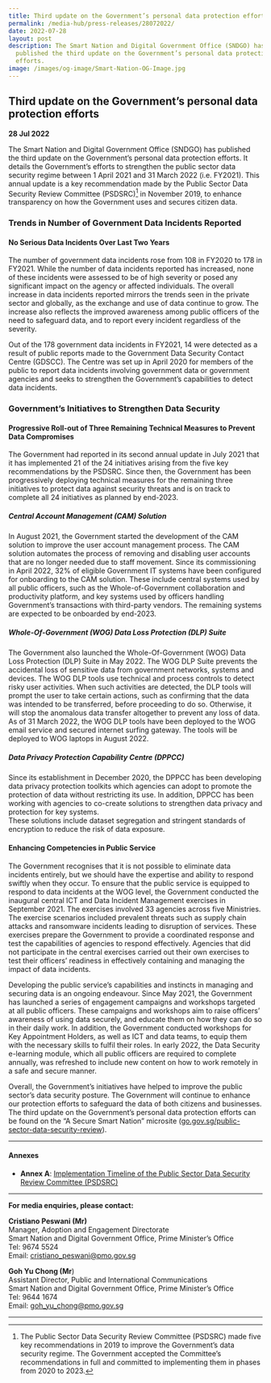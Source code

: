 ```yaml
---
title: Third update on the Government’s personal data protection efforts
permalink: /media-hub/press-releases/28072022/
date: 2022-07-28
layout: post
description: The Smart Nation and Digital Government Office (SNDGO) has
  published the third update on the Government’s personal data protection
  efforts.
image: /images/og-image/Smart-Nation-OG-Image.jpg
---
```

## Third update on the Government’s personal data protection efforts

**28 Jul 2022**

The Smart Nation and Digital Government Office (SNDGO) has published the third update on the Government’s personal data protection efforts. It details the Government’s efforts to strengthen the public sector data security regime between 1 April 2021 and 31 March 2022 (i.e. FY2021). This annual update is a key recommendation made by the Public Sector Data Security Review Committee (PSDSRC)[^1] in November 2019, to enhance transparency on how the Government uses and secures citizen data.

### Trends in Number of Government Data Incidents Reported

#### No Serious Data Incidents Over Last Two Years

The number of government data incidents rose from 108 in FY2020 to 178 in FY2021. While the number of data incidents reported has increased, none of these incidents were assessed to be of high severity or posed any significant impact on the agency or affected individuals. The overall increase in data incidents reported mirrors the trends seen in the private sector and globally, as the exchange and use of data continue to grow. The increase also reflects the improved awareness among public officers of the need to safeguard data, and to report every incident regardless of the severity.&nbsp;

Out of the 178 government data incidents in FY2021, 14 were detected as a result of public reports made to the Government Data Security Contact Centre (GDSCC). The Centre was set up in April 2020 for members of the public to report data incidents involving government data or government agencies and seeks to strengthen the Government’s capabilities to detect data incidents.

### Government’s Initiatives to Strengthen Data Security

#### Progressive Roll-out of Three Remaining Technical Measures to Prevent Data Compromises

The Government had reported in its second annual update in July 2021 that it has implemented 21 of the 24 initiatives arising from the five key recommendations by the PSDSRC. Since then, the Government has been progressively deploying technical measures for the remaining three initiatives to protect data against security threats and is on track to complete all 24 initiatives as planned by end-2023.

##### Central Account Management (CAM) Solution

In August 2021, the Government started the development of the CAM solution to improve the user account management process. The CAM solution automates the process of removing and disabling user accounts that are no longer needed due to staff movement. Since its commissioning in April 2022, 32% of eligible Government IT systems have been configured for onboarding to the CAM solution. These include central systems used by all public officers, such as the Whole-of-Government collaboration and productivity platform, and key systems used by officers handling Government’s transactions with third-party vendors. The remaining systems are expected to be onboarded by end-2023.

##### Whole-Of-Government (WOG) Data Loss Protection (DLP) Suite

The Government also launched the Whole-Of-Government (WOG) Data Loss Protection (DLP) Suite in May 2022. The WOG DLP Suite prevents the accidental loss of sensitive data from government networks, systems and devices. The WOG DLP tools use technical and process controls to detect risky user activities. When such activities are detected, the DLP tools will prompt the user to take certain actions, such as confirming that the data was intended to be transferred, before proceeding to do so. Otherwise, it will stop the anomalous data transfer altogether to prevent any loss of data. As of 31 March 2022, the WOG DLP tools have been deployed to the WOG email service and secured internet surfing gateway. The tools will be deployed to WOG laptops in August 2022.

##### Data Privacy Protection Capability Centre (DPPCC)

Since its establishment in December 2020, the DPPCC has been developing data privacy protection toolkits which agencies can adopt to promote the protection of data without restricting its use. In addition, DPPCC has been working with agencies to co-create solutions to strengthen data privacy and protection for key systems.     
These solutions include dataset segregation and stringent standards of encryption to reduce the risk of data exposure.

#### Enhancing Competencies in Public Service

The Government recognises that it is not possible to eliminate data incidents entirely, but we should have the expertise and ability to respond swiftly when they occur. To ensure that the public service is equipped to respond to data incidents at the WOG level, the Government conducted the inaugural central ICT and Data Incident Management exercises in September 2021. The exercises involved 33 agencies across five Ministries. The exercise scenarios included prevalent threats such as supply chain attacks and ransomware incidents leading to disruption of services. These exercises prepare the Government to provide a coordinated response and test the capabilities of agencies to respond effectively. Agencies that did not participate in the central exercises carried out their own exercises to test their officers’ readiness in effectively containing and managing the impact of data incidents.

Developing the public service’s capabilities and instincts in managing and securing data is an ongoing endeavour. Since May 2021, the Government has launched a series of engagement campaigns and workshops targeted at all public officers. These campaigns and workshops aim to raise officers’ awareness of using data securely, and educate them on how they can do so in their daily work. In addition, the Government conducted workshops for Key Appointment Holders, as well as ICT and data teams, to equip them with the necessary skills to fulfil their roles. In early 2022, the Data Security e-learning module, which all public officers are required to complete annually, was refreshed to include new content on how to work remotely in a safe and secure manner.

Overall, the Government’s initiatives have helped to improve the public sector’s data security posture. The Government will continue to enhance our protection efforts to safeguard the data of both citizens and businesses. The third update on the Government’s personal data protection efforts can be found on the “A Secure Smart Nation” microsite ([go.gov.sg/public-sector-data-security-review](https://go.gov.sg/public-sector-data-security-review)).

_______

#### Annexes

* **Annex A**: [Implementation Timeline of the Public Sector Data Security Review Committee (PSDSRC)](/files/press-releases/2022/Annex%20A%20-%20Implementation%20Timeline%20of%20the%20PSDSRC%20(as%20of%2031%20Mar%202022).pdf)
																																													
_______

**For media enquiries, please contact:**

**Cristiano Peswani (Mr)**<br>
Manager, Adoption and Engagement Directorate<br>
Smart Nation and Digital Government Office, Prime Minister’s Office<br>
Tel: 9674 5524<br>
Email: [cristiano_peswani@pmo.gov.sg](mailto:cristiano_peswani@pmo.gov.sg)

**Goh Yu Chong (Mr**)<br>
Assistant Director, Public and International Communications<br>
Smart Nation and Digital Government Office, Prime Minister’s Office<br>
Tel: 9644 1674<br>
Email: [goh_yu_chong@pmo.gov.sg](mailto:goh_yu_chong@pmo.gov.sg)

---------- 

[^1]: The Public Sector Data Security Review Committee (PSDSRC) made five key recommendations in 2019 to improve the Government’s data security regime. The Government accepted the Committee’s recommendations in full and committed to implementing them in phases from 2020 to 2023.